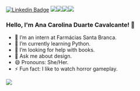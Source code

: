[![Linkedin Badge](https://img.shields.io/badge/-LinkedIn-blue?style=flat-square&logo=Linkedin&logoColor=white&link=https://www.linkedin.com/in/anacdcavalcante/)](https://www.linkedin.com/in/anacdcavalcante/)
<img src="https://aleen42.github.io/badges/src/photoshop.svg"><img src="https://aleen42.github.io/badges/src/illustrator.svg"><img src="https://aleen42.github.io/badges/src/after_effects.svg"><img src="https://aleen42.github.io/badges/src/premiere.svg">



### Hello, I'm Ana Carolina Duarte Cavalcante! 👋

- 🔭 I’m an intern at Farmácias Santa Branca.
- 🌱 I’m currently learning Python.
- 🤔 I’m looking for help with books.
- 💬 Ask me about design.
- 😄 Pronouns: She/Her.
- ⚡ Fun fact: I like to watch horror gameplay.


<img src="https://github-readme-stats.vercel.app/api?username=devartes&&show_icons=true&title_color=aaff00&icon_color=ff00f7&text_color=ffffff&bg_color=151515">
